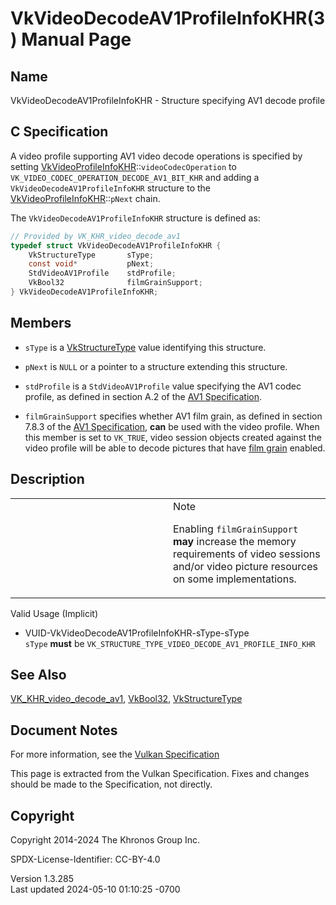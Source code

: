 # VkVideoDecodeAV1ProfileInfoKHR(3) Manual Page

## Name

VkVideoDecodeAV1ProfileInfoKHR - Structure specifying AV1 decode profile



## <a href="#_c_specification" class="anchor"></a>C Specification

A video profile supporting AV1 video decode operations is specified by
setting
[VkVideoProfileInfoKHR](https://registry.khronos.org/vulkan/specs/1.3-extensions/man/html/VkVideoProfileInfoKHR.html)::`videoCodecOperation`
to `VK_VIDEO_CODEC_OPERATION_DECODE_AV1_BIT_KHR` and adding a
`VkVideoDecodeAV1ProfileInfoKHR` structure to the
[VkVideoProfileInfoKHR](https://registry.khronos.org/vulkan/specs/1.3-extensions/man/html/VkVideoProfileInfoKHR.html)::`pNext` chain.

The `VkVideoDecodeAV1ProfileInfoKHR` structure is defined as:

``` c
// Provided by VK_KHR_video_decode_av1
typedef struct VkVideoDecodeAV1ProfileInfoKHR {
    VkStructureType       sType;
    const void*           pNext;
    StdVideoAV1Profile    stdProfile;
    VkBool32              filmGrainSupport;
} VkVideoDecodeAV1ProfileInfoKHR;
```

## <a href="#_members" class="anchor"></a>Members

- `sType` is a [VkStructureType](https://registry.khronos.org/vulkan/specs/1.3-extensions/man/html/VkStructureType.html) value identifying
  this structure.

- `pNext` is `NULL` or a pointer to a structure extending this
  structure.

- `stdProfile` is a `StdVideoAV1Profile` value specifying the AV1 codec
  profile, as defined in section A.2 of the <a
  href="https://registry.khronos.org/vulkan/specs/1.3-extensions/html/vkspec.html#aomedia-av1"
  target="_blank" rel="noopener">AV1 Specification</a>.

- <span id="decode-av1-film-grain-support"></span> `filmGrainSupport`
  specifies whether AV1 film grain, as defined in section 7.8.3 of the
  <a
  href="https://registry.khronos.org/vulkan/specs/1.3-extensions/html/vkspec.html#aomedia-av1"
  target="_blank" rel="noopener">AV1 Specification</a>, **can** be used
  with the video profile. When this member is set to `VK_TRUE`, video
  session objects created against the video profile will be able to
  decode pictures that have <a
  href="https://registry.khronos.org/vulkan/specs/1.3-extensions/html/vkspec.html#decode-av1-film-grain"
  target="_blank" rel="noopener">film grain</a> enabled.

## <a href="#_description" class="anchor"></a>Description

<table>
<colgroup>
<col style="width: 50%" />
<col style="width: 50%" />
</colgroup>
<tbody>
<tr class="odd">
<td class="icon"><em></em></td>
<td class="content">Note
<p>Enabling <code>filmGrainSupport</code> <strong>may</strong> increase
the memory requirements of video sessions and/or video picture resources
on some implementations.</p></td>
</tr>
</tbody>
</table>

Valid Usage (Implicit)

- <a href="#VUID-VkVideoDecodeAV1ProfileInfoKHR-sType-sType"
  id="VUID-VkVideoDecodeAV1ProfileInfoKHR-sType-sType"></a>
  VUID-VkVideoDecodeAV1ProfileInfoKHR-sType-sType  
  `sType` **must** be
  `VK_STRUCTURE_TYPE_VIDEO_DECODE_AV1_PROFILE_INFO_KHR`

## <a href="#_see_also" class="anchor"></a>See Also

[VK_KHR_video_decode_av1](https://registry.khronos.org/vulkan/specs/1.3-extensions/man/html/VK_KHR_video_decode_av1.html),
[VkBool32](https://registry.khronos.org/vulkan/specs/1.3-extensions/man/html/VkBool32.html), [VkStructureType](https://registry.khronos.org/vulkan/specs/1.3-extensions/man/html/VkStructureType.html)

## <a href="#_document_notes" class="anchor"></a>Document Notes

For more information, see the <a
href="https://registry.khronos.org/vulkan/specs/1.3-extensions/html/vkspec.html#VkVideoDecodeAV1ProfileInfoKHR"
target="_blank" rel="noopener">Vulkan Specification</a>

This page is extracted from the Vulkan Specification. Fixes and changes
should be made to the Specification, not directly.

## <a href="#_copyright" class="anchor"></a>Copyright

Copyright 2014-2024 The Khronos Group Inc.

SPDX-License-Identifier: CC-BY-4.0

Version 1.3.285  
Last updated 2024-05-10 01:10:25 -0700
